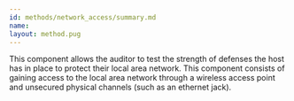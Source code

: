 ```yaml
---
id: methods/network_access/summary.md
name: 
layout: method.pug
---
```

This component allows the auditor to test the strength of defenses the host has in place to protect their local area network. This component consists of gaining access to the local area network through a wireless access point and unsecured physical channels (such as an ethernet jack).

